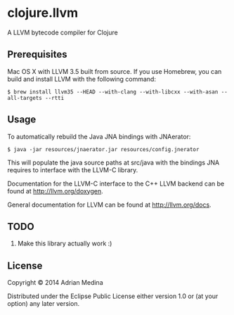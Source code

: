 # clojure.llvm

A LLVM bytecode compiler for Clojure

## Prerequisites

Mac OS X with LLVM 3.5 built from source. If you use Homebrew, you can build and install LLVM with the following command:

    $ brew install llvm35 --HEAD --with-clang --with-libcxx --with-asan --all-targets --rtti

## Usage

To automatically rebuild the Java JNA bindings with JNAerator:

    $ java -jar resources/jnaerator.jar resources/config.jnerator

This will populate the java source paths at src/java with the bindings JNA requires to interface with the LLVM-C library.

Documentation for the LLVM-C interface to the C++ LLVM backend can be found at
http://llvm.org/doxygen.

General documentation for LLVM can be found at http://llvm.org/docs.

## TODO

1. Make this library actually work :)

## License

Copyright © 2014 Adrian Medina

Distributed under the Eclipse Public License either version 1.0 or (at
your option) any later version.
